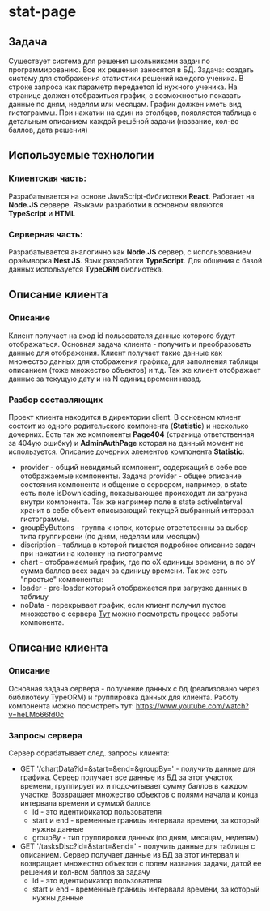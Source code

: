 # stat-page
## Задача
Существует система для решения школьниками задач по программированию. Все их решения заносятся в БД. Задача: создать систему для отображения статистики решений каждого ученика.
В строке запроса как параметр передается id нужного ученика. На странице должен отобразиться график, с возможностью показать данные по дням, неделям или месяцам. График должен иметь вид гистограммы. При нажатии на один из столбцов, появляется таблица с детальным описанием каждой решёной задачи (название, кол-во баллов, дата решения)
## Используемые технологии
### Клиентская часть:
Разрабатывается на основе JavaScript-библиотеки **React**. Работает на **Node.JS** сервере. Языками разработки в основном являются **TypeScript** и **HTML**
### Серверная часть:
Разрабатывается аналогично как **Node.JS** сервер, с использованием фрэймворка **Nest JS**. Язык разработки **TypeScript**. Для общения с базой данных используется **TypeORM** библиотека.
## Описание клиента
### Описание
Клиент получает на вход id пользователя данные которого будут отображаться. Основная задача клиента - получить и преобразовать данные для отображения. Клиент получает такие данные как множество данных для отображения графика, для заполнения таблицы описанием (тоже множество объектов) и т.д.
Так же клиент отображает данные за текущую дату и на N единиц времени назад.
### Разбор составляющих
Проект клиента находится в директории client. В основном клиент состоит из одного родительского компонента (**Statistic**) и несколько дочерних. Есть так же компоненты **Page404** (страница ответственная за 404ую ошибку) и **AdminAuthPage** которая на данный момент не используется.
Описание дочерних элементов компонента **Statistic**:
+ provider - общий невидимый компонент, содержащий в себе все отображаемые компоненты. Задача provider - общее описание состояния компонента и общение с сервером, например, в state есть поле isDownloading, показывающее происходит ли загрузка внутри компонента. Так же например поле в state activeInterval хранит в себе объект описывающий текущей выбранный интервал гистограммы.
+ groupByButtons - группа кнопок, которые ответственны за выбор типа группировки (по дням, неделям или месяцам)
+ discription - таблица в которой пишется подробное описание задач при нажатии на колонку на гистограмме 
+ chart - отображаемый график, где по оХ единицы времени, а по оY сумма баллов всех задач за единицу времени.
Так же есть "простые" компоненты:
+ loader - pre-loader который отображается при загрузке данных в таблицу
+ noData - перекрывает график, если клиент получил пустое множество с сервера 
[Тут](https://www.youtube.com/watch?v=heLMo66fd0c) можно посмотреть процесс работы компонента.

## Описание клиента
### Описание
Основная задача сервера - получение данных с бд (реализовано через библиотеку TypeORM) и группировка данных для клиента.
Работу компонента можно посмотреть тут: https://www.youtube.com/watch?v=heLMo66fd0c
### Запросы сервера
Сервер обрабатывает след. запросы клиента:
- GET '/chartData?id=&start=&end=&groupBy=' - получить данные для графика. Сервер получает все данные из БД за этот участок времени, группирует их и подсчитывает сумму баллов в каждом участке. Возвращает множество объектов с полями начала и конца интервала времени и суммой баллов
  - id - это идентификатор пользователя
  - start и end - временные границы интервала времени, за который нужны данные
  - groupBy - тип группировки данных (по дням, месяцам, неделям) 
- GET '/tasksDisc?id=&start=&end=' - получить данные для таблицы с описанием. Сервер получает данные из БД за этот интервал и возвращает множество объектов с полем названия задачи, датой ее решения и кол-вом баллов за задачу
  - id - это идентификатор пользователя
  - start и end - временные границы интервала времени, за который нужны данные
